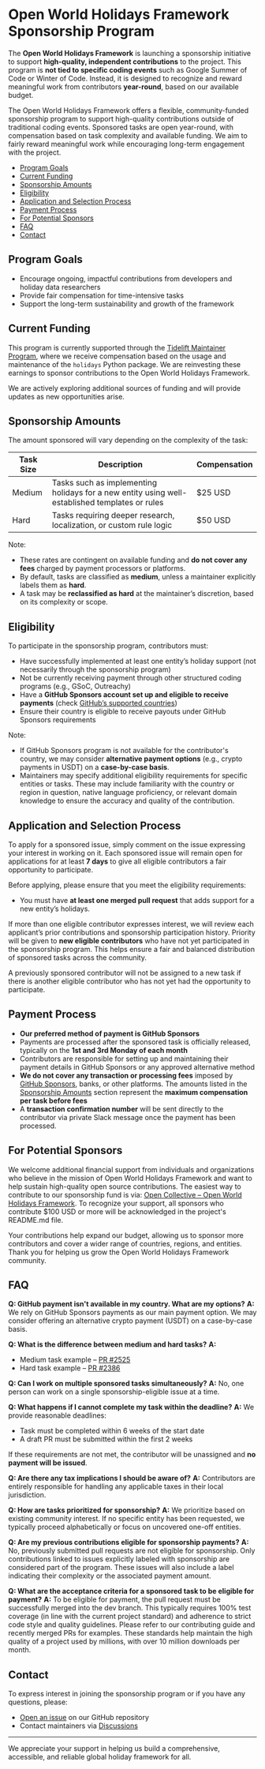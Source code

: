 # Open World Holidays Framework Sponsorship Program

The **Open World Holidays Framework** is launching a sponsorship initiative to support **high-quality, independent contributions** to the project. This program is **not tied to specific coding events** such as Google Summer of Code or Winter of Code. Instead, it is designed to recognize and reward meaningful work from contributors **year-round**, based on our available budget.

The Open World Holidays Framework offers a flexible, community-funded sponsorship program to support high-quality contributions outside of traditional coding events.
Sponsored tasks are open year-round, with compensation based on task complexity and available funding. We aim to fairly reward meaningful work while encouraging long-term engagement with the project.

- [Program Goals](#program-goals)
- [Current Funding](#current-funding)
- [Sponsorship Amounts](#sponsorship-amounts)
- [Eligibility](#eligibility)
- [Application and Selection Process](#application-and-selection-process)
- [Payment Process](#payment-process)
- [For Potential Sponsors](#for-potential-sponsors)
- [FAQ](#faq)
- [Contact](#contact)

## Program Goals

- Encourage ongoing, impactful contributions from developers and holiday data researchers
- Provide fair compensation for time-intensive tasks
- Support the long-term sustainability and growth of the framework

## Current Funding

This program is currently supported through the [Tidelift Maintainer Program](https://tidelift.com/lifter/search/pypi/holidays), where we receive compensation based on the usage and maintenance of the `holidays` Python package. We are reinvesting these earnings to sponsor contributions to the Open World Holidays Framework.

We are actively exploring additional sources of funding and will provide updates as new opportunities arise.

## Sponsorship Amounts

The amount sponsored will vary depending on the complexity of the task:

| Task Size | Description                                                                                    | Compensation |
| --------- | ---------------------------------------------------------------------------------------------- | ------------ |
| Medium    | Tasks such as implementing holidays for a new entity using well-established templates or rules | \$25 USD     |
| Hard       | Tasks requiring deeper research, localization, or custom rule logic                           | \$50 USD     |

Note:

- These rates are contingent on available funding and **do not cover any fees** charged by payment processors or platforms.
- By default, tasks are classified as **medium**, unless a maintainer explicitly labels them as **hard**.
- A task may be **reclassified as hard** at the maintainer’s discretion, based on its complexity or scope.

## Eligibility

To participate in the sponsorship program, contributors must:

- Have successfully implemented at least one entity’s holiday support (not necessarily through the sponsorship program)
- Not be currently receiving payment through other structured coding programs (e.g., GSoC, Outreachy)
- Have a **GitHub Sponsors account set up and eligible to receive payments** (check [GitHub’s supported countries](https://docs.github.com/en/sponsors/getting-started-with-github-sponsors/about-github-sponsors#supported-regions-for-github-sponsors))
- Ensure their country is eligible to receive payouts under GitHub Sponsors requirements

Note:

- If GitHub Sponsors program is not available for the contributor's country, we may consider **alternative payment options** (e.g., crypto payments in USDT) on a **case-by-case basis**.
- Maintainers may specify additional eligibility requirements for specific entities or tasks. These may include familiarity with the country or region in question, native language proficiency, or relevant domain knowledge to ensure the accuracy and quality of the contribution.

## Application and Selection Process

To apply for a sponsored issue, simply comment on the issue expressing your interest in working on it. Each sponsored issue will remain open for applications for at least **7 days** to give all eligible contributors a fair opportunity to participate.

Before applying, please ensure that you meet the eligibility requirements:

- You must have **at least one merged pull request** that adds support for a new entity’s holidays.

If more than one eligible contributor expresses interest, we will review each applicant’s prior contributions and sponsorship participation history. Priority will be given to **new eligible contributors** who have not yet participated in the sponsorship program. This helps ensure a fair and balanced distribution of sponsored tasks across the community.

A previously sponsored contributor will not be assigned to a new task if there is another eligible contributor who has not yet had the opportunity to participate.

## Payment Process

- **Our preferred method of payment is GitHub Sponsors**
- Payments are processed after the sponsored task is officially released, typically on the **1st and 3rd Monday of each month**
- Contributors are responsible for setting up and maintaining their payment details in GitHub Sponsors or any approved alternative method
- **We do not cover any transaction or processing fees** imposed by [GitHub Sponsors](https://docs.github.com/en/sponsors/getting-started-with-github-sponsors/about-github-sponsors#about-github-sponsors), banks, or other platforms. The amounts listed in the [Sponsorship Amounts](#sponsorship-amounts) section represent the **maximum compensation per task before fees**
- A **transaction confirmation number** will be sent directly to the contributor via private Slack message once the payment has been processed.

## For Potential Sponsors

We welcome additional financial support from individuals and organizations who believe in the mission of Open World Holidays Framework and want to help sustain high-quality open source contributions. The easiest way to contribute to our sponsorship fund is via: [Open Collective – Open World Holidays Framework](https://opencollective.com/open-world-holidays-framework). To recognize your support, all sponsors who contribute $100 USD or more will be acknowledged in the project's README.md file.

Your contributions help expand our budget, allowing us to sponsor more contributors and cover a wider range of countries, regions, and entities. Thank you for helping us grow the Open World Holidays Framework community.

## FAQ

**Q: GitHub payment isn't available in my country. What are my options?**
**A:** We rely on GitHub Sponsors payments as our main payment option. We may consider offering an alternative crypto payment (USDT) on a case-by-case basis.

**Q: What is the difference between medium and hard tasks?**
**A:**

- Medium task example – [PR #2525](https://github.com/vacanza/holidays/pull/2525)
- Hard task example – [PR #2386](https://github.com/vacanza/holidays/pull/2386)

**Q: Can I work on multiple sponsored tasks simultaneously?**
**A:** No, one person can work on a single sponsorship-eligible issue at a time.

**Q: What happens if I cannot complete my task within the deadline?**
**A:** We provide reasonable deadlines:

- Task must be completed within 6 weeks of the start date
- A draft PR must be submitted within the first 2 weeks

If these requirements are not met, the contributor will be unassigned and **no payment will be issued**.

**Q: Are there any tax implications I should be aware of?**
**A:** Contributors are entirely responsible for handling any applicable taxes in their local jurisdiction.

**Q: How are tasks prioritized for sponsorship?**
**A:** We prioritize based on existing community interest. If no specific entity has been requested, we typically proceed alphabetically or focus on uncovered one-off entities.

**Q: Are my previous contributions eligible for sponsorship payments?**
**A:** No, previously submitted pull requests are not eligible for sponsorship. Only contributions linked to issues explicitly labeled with sponsorship are considered part of the program. These issues will also include a label indicating their complexity or the associated payment amount.

**Q: What are the acceptance criteria for a sponsored task to be eligible for payment?**
**A:** To be eligible for payment, the pull request must be successfully merged into the dev branch. This typically requires 100% test coverage (in line with the current project standard) and adherence to strict code style and quality guidelines. Please refer to our contributing guide and recently merged PRs for examples. These standards help maintain the high quality of a project used by millions, with over 10 million downloads per month.

## Contact

To express interest in joining the sponsorship program or if you have any questions, please:

- [Open an issue](https://github.com/vacanza/holidays/issues/new) on our GitHub repository
- Contact maintainers via [Discussions](https://github.com/vacanza/holidays/discussions/2545)

---

We appreciate your support in helping us build a comprehensive, accessible, and reliable global holiday framework for all.
